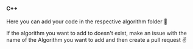 #### C++

Here you can add your code in the respective algorithm folder :grimacing:

If the algorithm you want to add to doesn't exist, make an issue with the 
name of the Algorithm you want to add and then create a pull request :v:

